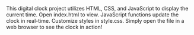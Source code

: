 This digital clock project utilizes HTML, CSS, and JavaScript to display the current time. Open index.html to view. JavaScript functions update the clock in real-time. Customize styles in style.css. Simply open the file in a web browser to see the clock in action!
